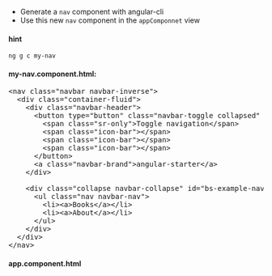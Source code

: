 * Generate a `nav` component with angular-cli
* Use this new `nav` component in the `appComponnet` view

#### hint

`ng g c my-nav` 

#### my-nav.component.html:
<pre>
&lt;nav class="navbar navbar-inverse">
  &lt;div class="container-fluid">
    &lt;div class="navbar-header">
      &lt;button type="button" class="navbar-toggle collapsed" data-toggle="collapse" data-target="#bs-example-navbar-collapse-2">
        &lt;span class="sr-only">Toggle navigation&lt;/span>
        &lt;span class="icon-bar">&lt;/span>
        &lt;span class="icon-bar">&lt;/span>
        &lt;span class="icon-bar">&lt;/span>
      &lt;/button>
      &lt;a class="navbar-brand">angular-starter&lt;/a>
    &lt;/div>

    &lt;div class="collapse navbar-collapse" id="bs-example-navbar-collapse-2">
      &lt;ul class="nav navbar-nav">
        &lt;li>&lt;a>Books&lt;/a>&lt;/li>
        &lt;li>&lt;a>About&lt;/a>&lt;/li>
      &lt;/ul>
    &lt;/div>
  &lt;/div>
&lt;/nav>
</pre>

#### app.component.html
<pre>
  <my-nav></my-nav>

  <router-outlet></router-outlet>
</pre
